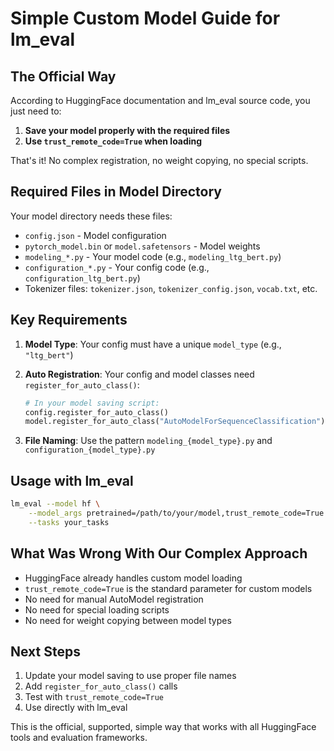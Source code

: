 # Simple Custom Model Guide for lm_eval

## The Official Way

According to HuggingFace documentation and lm_eval source code, you just need to:

1. **Save your model properly with the required files**
2. **Use `trust_remote_code=True` when loading**

That's it! No complex registration, no weight copying, no special scripts.

## Required Files in Model Directory

Your model directory needs these files:
- `config.json` - Model configuration 
- `pytorch_model.bin` or `model.safetensors` - Model weights
- `modeling_*.py` - Your model code (e.g., `modeling_ltg_bert.py`)
- `configuration_*.py` - Your config code (e.g., `configuration_ltg_bert.py`)
- Tokenizer files: `tokenizer.json`, `tokenizer_config.json`, `vocab.txt`, etc.

## Key Requirements

1. **Model Type**: Your config must have a unique `model_type` (e.g., `"ltg_bert"`)

2. **Auto Registration**: Your config and model classes need `register_for_auto_class()`:
   ```python
   # In your model saving script:
   config.register_for_auto_class()
   model.register_for_auto_class("AutoModelForSequenceClassification")
   ```

3. **File Naming**: Use the pattern `modeling_{model_type}.py` and `configuration_{model_type}.py`

## Usage with lm_eval

```bash
lm_eval --model hf \
    --model_args pretrained=/path/to/your/model,trust_remote_code=True \
    --tasks your_tasks
```

## What Was Wrong With Our Complex Approach

- HuggingFace already handles custom model loading
- `trust_remote_code=True` is the standard parameter for custom models
- No need for manual AutoModel registration
- No need for special loading scripts
- No need for weight copying between model types

## Next Steps

1. Update your model saving to use proper file names
2. Add `register_for_auto_class()` calls
3. Test with `trust_remote_code=True`
4. Use directly with lm_eval

This is the official, supported, simple way that works with all HuggingFace tools and evaluation frameworks.
